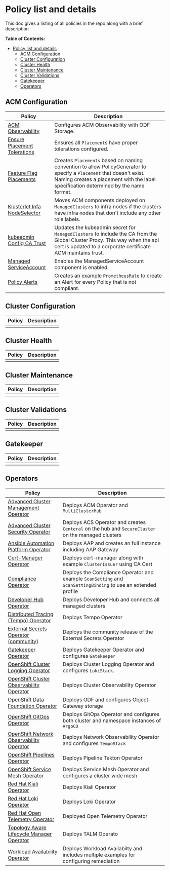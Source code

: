# Policy list and details
This doc gives a listing of all policies in the repo along with a brief description

**Table of Contents:**
- [Policy list and details](#policy-list-and-details)
  - [ACM Configuration](#acm-configuration)
  - [Cluster Configuration](#cluster-configuration)
  - [Cluster Health](#cluster-health)
  - [Cluster Maintenance](#cluster-maintenance)
  - [Cluster Validations](#cluster-validations)
  - [Gatekeeper](#gatekeeper)
  - [Operators](#operators)


[//]: # (Editor notes)
[//]: # (All policies should be listed alphabetical and where possible the table | should be aligned with the header row)

## ACM Configuration
  | Policy                                                                            | Description   |
  |--------                                                                           |-------------  |
  | [ACM Observability](../policies/acm-configs/observability/)                       | Configures ACM Observability with ODF Storage. |
  | [Ensure Placement Tolerations](../policies/acm-configs/ensure-placement-toleration/) | Ensures all `Placement`s have proper tolerations configured. |
  | [Feature Flag Placements](../policies/acm-configs/feature-flags-placement/)       | Creates `Placements` based on naming convention to allow PolicyGenerator to specify a `Placement` that doesn't exist.  Naming creates a placement with the label specification determined by the name format. |
  | [Klusterlet Infa NodeSelector](../policies/acm-configs/klusterlet-infra/)         | Moves ACM components deployed on `ManagedClusters` to infra nodes if the clusters have infra nodes that don't include any other role labels. |
  | [kubeadmin Config CA Trust](../policies/acm-configs/kubeadmin-config-trustca/)    | Updates the kubeadmin secret for `ManagedClusters` to include the CA from the Global Cluster Proxy.  This way when the api cert is updated to a corporate certificate ACM maintains trust. |
  | [Managed ServiceAccount](../policies/acm-configs/managedserviceaccount/)          | Enables the ManagedServiceAccount component is enabled. |
  | [Policy Alerts](../policies/acm-configs/policy-alerts/)                           | Creates an example `PrometheusRule` to create an Alert for every Policy that is not compliant. |


## Cluster Configuration
  | Policy                                                                            | Description   |
  |--------                                                                           |-------------  |
  | [](../policies)                    |  |

## Cluster Health
  | Policy                                                                            | Description   |
  |--------                                                                           |-------------  |
  | [](../policies)                    |  |

## Cluster Maintenance
  | Policy                                                                            | Description   |
  |--------                                                                           |-------------  |
  | [](../policies)                    |  |

## Cluster Validations
  | Policy                                                                            | Description   |
  |--------                                                                           |-------------  |
  | [](../policies)                    |  |

## Gatekeeper
  | Policy                                                                            | Description   |
  |--------                                                                           |-------------  |
  | [](../policies)                    |  |

## Operators
  | Policy                                                                            | Description   |
  |--------                                                                           |-------------  |
  | [Advanced Cluster Management Operator](../policies/operators/acm/)                | Deploys ACM Operator and `MultiClusterHub` |
  | [Advanced Cluster Security Operator](../policies/operators/acs/)                  | Deploys ACS Operator and creates `Centeral` on the hub and `SecureCluster` on the managed clusters |
  | [Ansible Automation Platform Operator](../policies/operators/ansible-automation-platform/) | Deploys AAP and creates an full instance including AAP Gateway |
  | [Cert-Manager Operator](../policies/operators/cert-manager/)                      | Deploys cert-manager along with example `ClusterIssuer` using CA Cert |
  | [Compliance Operator](../policies/operators/compliance-operator/)                 | Deploys the Compliance Operator and example `ScanSetting` and `ScanSettingBinding` to use an extended profile |
  | [Developer Hub Operator](../policies/operators/developer-hub/)                    | Deploys Developer Hub and connects all managed clusters |
  | [Distributed Tracing (Tempo) Operator](../policies/operators/tempo/)              | Deploys Tempo Operator |
  | [External Secrets Operator (community)](../policies/operators/external-secrets/)  | Deploys the community release of the External Secrets Operator |
  | [Gatekeeper Operator](../policies/operators/gatekeeper/)                          | Deploys Gatekeeper Operator and configures `Gatekeeper` |
  | [OpenShift Cluster Logging Operator](../policies/operators/cluster-logging/)      | Deploys Cluster Logging Operator and configures `LokiStack`. |
  | [OpenShift Cluster Observability Operator](../policies/operators/)                | Deploys Cluster Observability Operator |
  | [OpenShift Data Foundation Operator](../policies/operators/data-foundation/)      | Deploys ODF and configures Object-Gateway storage |
  | [OpenShift GitOps Operator](../policies/operators/gitops/)                        | Deploys GitOps Operator and configures both cluster and namespace instances of `ArgoCD` |
  | [OpenShift Network Observability Operator](../policies/operators/network-observability/) | Deploys Network Observability Operator and configures `TempoStack` |
  | [OpenShift Pipelines Operator](../policies/operators/tekton/)                     | Deploys Pipeline Tekton Operator |
  | [OpenShift Service Mesh Operator](../policies/operators/servicemesh/)             | Deploys Service Mesh Operator and configures a cluster wide mesh |
  | [Red Hat Kiali Operator](../policies/operators/kiali/)                            | Deploys Kiali Operator |
  | [Red Hat Loki Operator](../policies/operators/loki/)                              | Deploys Loki Operator |
  | [Red Hat Open Telemetry Operator](../policies/operators/opentelemetry/)           | Deployed Open Telemetry Operator |
  | [Topology Aware Lifecycle Manager Operator](../policies/operators/talm/)          | Deploys TALM Operato |
  | [Workload Availability Operator](../policies/operators/workload-availability/)    | Deploys Workload Availabilty and includes multiple examples for configuring remediation |


[//]: # (Example Table layout)
[//]: # (  | Policy                                                                            | Description   |  )
[//]: # (  |--------                                                                           |-------------  |  )
